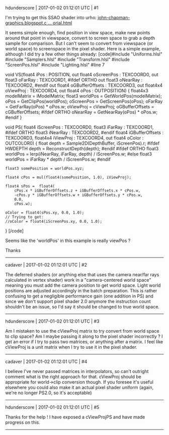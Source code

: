 hdunderscore | 2017-01-02 01:12:01 UTC | #1

I'm trying to get this SSAO shader into urho: [john-chapman-graphics.blogspot.c ... orial.html](http://john-chapman-graphics.blogspot.com.au/2013/01/ssao-tutorial.html)

It seems simple enough, find position in view space, make new points around that point in viewspace, convert to screen space to grab a depth sample for comparison. But I can't seem to convert from viewspace (or world space) to screenspace in the pixel shader. Here is a simple example, although I did try a few other things already:
[code]#include "Uniforms.hlsl"
#include "Samplers.hlsl"
#include "Transform.hlsl"
#include "ScreenPos.hlsl"
#include "Lighting.hlsl"
#line 7

void VS(float4 iPos : POSITION,
    out float4 oScreenPos : TEXCOORD0,
    out float3 oFarRay : TEXCOORD1,
    #ifdef ORTHO
        out float3 oNearRay : TEXCOORD2,
    #endif
    out float4 oGBufferOffsets : TEXCOORD3,
    out float4x4 oViewProj : TEXCOORD4,
    out float4 oPos : OUTPOSITION)
{
    float4x3 modelMatrix = iModelMatrix;
    float3 worldPos = GetWorldPos(modelMatrix);
    oPos = GetClipPos(worldPos);
    oScreenPos = GetScreenPos(oPos);
    oFarRay = GetFarRay(oPos) * oPos.w;
    oViewProj = cViewProj;
    oGBufferOffsets = cGBufferOffsets;
    #ifdef ORTHO
        oNearRay = GetNearRay(oPos) * oPos.w;
    #endif
}

void PS(
    float4 iScreenPos : TEXCOORD0,
    float3 iFarRay : TEXCOORD1,
    #ifdef ORTHO
        float3 iNearRay : TEXCOORD2,
    #endif
    float4 iGBufferOffsets : TEXCOORD3,
    float4x4 iViewProj : TEXCOORD4,
    out float4 oColor : OUTCOLOR0)
{
    float depth = Sample2D(DepthBuffer, iScreenPos).r;
    #ifdef HWDEPTH
        depth = ReconstructDepth(depth);
    #endif
    #ifdef ORTHO
        float3 worldPos = lerp(iNearRay, iFarRay, depth) / iScreenPos.w;
    #else
        float3 worldPos = iFarRay * depth / iScreenPos.w;
    #endif

    float3 somePosition = worldPos.xyz;

    float4 cPos = mul(float4(somePosition, 1.0), iViewProj);

    float4 sPos =  float4(
        cPos.x * iGBufferOffsets.z + iGBufferOffsets.x * cPos.w,
        -cPos.y * iGBufferOffsets.w + iGBufferOffsets.y * cPos.w,
        0.0,
        cPos.w);

    oColor = float4(sPos.xy, 0.0, 1.0);
    // Trying to get:
    //oColor = float4(iScreenPos.xy, 0.0, 1.0);
}
[/code]

Seems like the 'worldPos' in this example is really viewPos ?

Thanks

-------------------------

cadaver | 2017-01-02 01:12:01 UTC | #2

The deferred shaders (or anything else that uses the camera near/far rays calculated in vertex shader) work in a "camera-centered world space" meaning you must add the camera position to get world space. Light world positions are adjusted accordingly in the batch preparation. This is rather confusing to get a negligible performance gain (one addition in PS) and since we don't support pixel shader 2.0 anymore the instruction count shouldn't be an issue, so I'd say it should be changed to true world space.

-------------------------

hdunderscore | 2017-01-02 01:12:01 UTC | #3

Am I mistaken to use the cViewProj matrix to try convert from world space to clip space? Am I maybe passing it along to the pixel shader incorrectly ? I get an error if I try to pass two matrices, or anything after a matrix. I feel like cViewProj is a unit matrix when I try to use it in the pixel shader.

-------------------------

cadaver | 2017-01-02 01:12:01 UTC | #4

I believe I've never passed matrices in interpolators, so can't outright comment what is the right approach for that. cViewProj should be appropriate for world->clip conversion though. If you foresee it's useful elsewhere you could also make it an actual pixel shader uniform (again, we're no longer PS2.0, so it's acceptable)

-------------------------

hdunderscore | 2017-01-02 01:12:01 UTC | #5

Thanks for the help ! I have exposed a cViewProjPS and have made progress on this.

-------------------------

